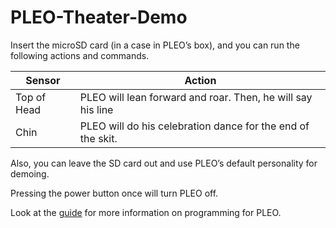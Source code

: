 # PLEO-Theater-Demo

Insert the microSD card (in a case in PLEO’s box), and you can run the following actions and commands.

Sensor | Action
-------|-------
Top of Head | PLEO will lean forward and roar. Then, he will say his line
Chin | PLEO will do his celebration dance for the end of the skit.

Also, you can leave the SD card out and use PLEO’s default personality for demoing.

Pressing the power button once will turn PLEO off.


Look at the [guide](Guide.md) for more information on programming for PLEO.
